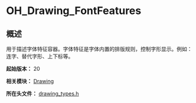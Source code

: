 # OH_Drawing_FontFeatures

## 概述

用于描述字体特征容器。字体特征是字体内置的排版规则，控制字形显示。例如：连字、替代字形、上下标等。

**起始版本：** 20

**相关模块：** [Drawing](capi-drawing.md)

**所在头文件：** [drawing_types.h](capi-drawing-types-h.md)
